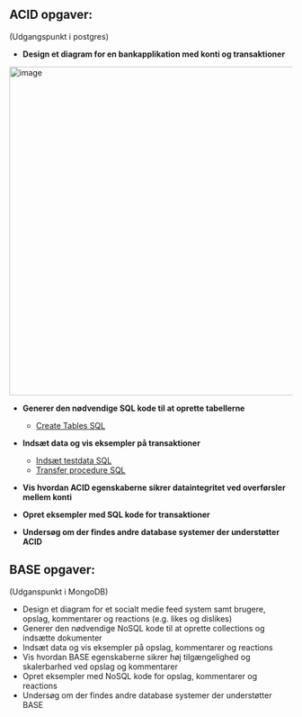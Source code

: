 ## ACID opgaver:
(Udgangspunkt i postgres)
- **Design et diagram for en bankapplikation med konti og transaktioner**
<img width="1050" height="584" alt="image" src="https://github.com/user-attachments/assets/012b5d5c-f11c-4aa5-a9be-fd87cdb84aa1" />

- **Generer den nødvendige SQL kode til at oprette tabellerne**
  - [Create Tables SQL](./createTables.sql)
  
- **Indsæt data og vis eksempler på transaktioner**
  - [Indsæt testdata SQL](./TestData.sql)
  - [Transfer procedure SQL](./TransferFunds.sql)
  
- **Vis hvordan ACID egenskaberne sikrer dataintegritet ved overførsler mellem konti**

- **Opret eksempler med SQL kode for transaktioner**

- **Undersøg om der findes andre database systemer der understøtter ACID**


## BASE opgaver:
(Udganspunkt i MongoDB)
- Design et diagram for et socialt medie feed system samt brugere, opslag, kommentarer og reactions (e.g. likes og dislikes)
- Generer den nødvendige NoSQL kode til at oprette collections og indsætte dokumenter
- Indsæt data og vis eksempler på opslag, kommentarer og reactions
- Vis hvordan BASE egenskaberne sikrer høj tilgængelighed og skalerbarhed ved opslag og kommentarer
- Opret eksempler med NoSQL kode for opslag, kommentarer og reactions
- Undersøg om der findes andre database systemer der understøtter BASE
